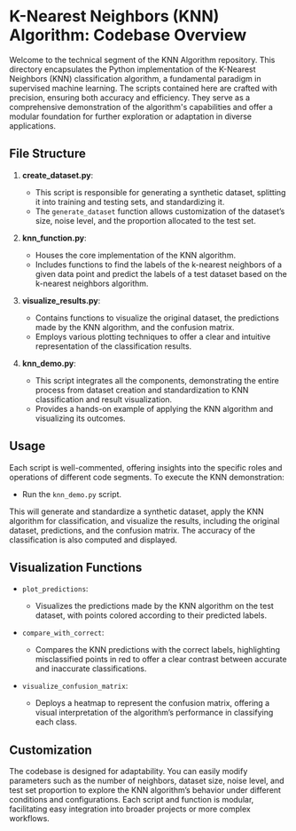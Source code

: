 # K-Nearest Neighbors (KNN) Algorithm: Codebase Overview

Welcome to the technical segment of the KNN Algorithm repository. This directory encapsulates the Python implementation of the K-Nearest Neighbors (KNN) classification algorithm, a fundamental paradigm in supervised machine learning. The scripts contained here are crafted with precision, ensuring both accuracy and efficiency. They serve as a comprehensive demonstration of the algorithm's capabilities and offer a modular foundation for further exploration or adaptation in diverse applications.

## File Structure

1. **create_dataset.py**: 
   - This script is responsible for generating a synthetic dataset, splitting it into training and testing sets, and standardizing it. 
   - The `generate_dataset` function allows customization of the dataset’s size, noise level, and the proportion allocated to the test set.

2. **knn_function.py**: 
   - Houses the core implementation of the KNN algorithm. 
   - Includes functions to find the labels of the k-nearest neighbors of a given data point and predict the labels of a test dataset based on the k-nearest neighbors algorithm.

3. **visualize_results.py**: 
   - Contains functions to visualize the original dataset, the predictions made by the KNN algorithm, and the confusion matrix. 
   - Employs various plotting techniques to offer a clear and intuitive representation of the classification results.

4. **knn_demo.py**: 
   - This script integrates all the components, demonstrating the entire process from dataset creation and standardization to KNN classification and result visualization. 
   - Provides a hands-on example of applying the KNN algorithm and visualizing its outcomes.

## Usage

Each script is well-commented, offering insights into the specific roles and operations of different code segments. To execute the KNN demonstration:

- Run the `knn_demo.py` script.

This will generate and standardize a synthetic dataset, apply the KNN algorithm for classification, and visualize the results, including the original dataset, predictions, and the confusion matrix. The accuracy of the classification is also computed and displayed.

## Visualization Functions

- `plot_predictions`: 
   - Visualizes the predictions made by the KNN algorithm on the test dataset, with points colored according to their predicted labels.

- `compare_with_correct`: 
   - Compares the KNN predictions with the correct labels, highlighting misclassified points in red to offer a clear contrast between accurate and inaccurate classifications.

- `visualize_confusion_matrix`: 
   - Deploys a heatmap to represent the confusion matrix, offering a visual interpretation of the algorithm’s performance in classifying each class.

## Customization

The codebase is designed for adaptability. You can easily modify parameters such as the number of neighbors, dataset size, noise level, and test set proportion to explore the KNN algorithm’s behavior under different conditions and configurations. Each script and function is modular, facilitating easy integration into broader projects or more complex workflows.

